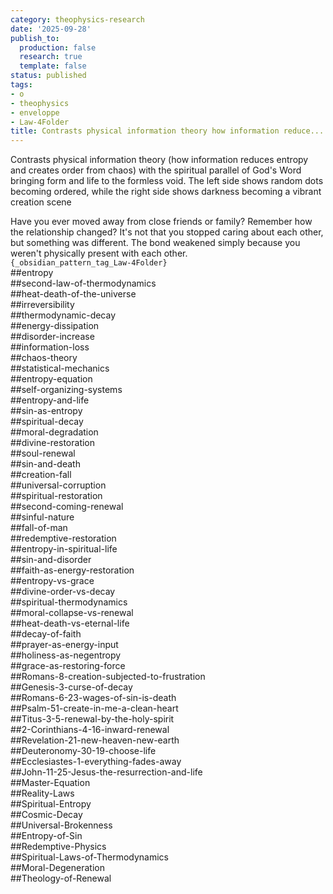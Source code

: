 ```yaml
---
category: theophysics-research
date: '2025-09-28'
publish_to:
  production: false
  research: true
  template: false
status: published
tags:
- o
- theophysics
- enveloppe
- Law-4Folder
title: Contrasts physical information theory how information reduce...
---
```

   
Contrasts physical information theory (how information reduces entropy and creates order from chaos) with the spiritual parallel of God's Word bringing form and life to the formless void. The left side shows random dots becoming ordered, while the right side shows darkness becoming a vibrant creation scene   
   
Have you ever moved away from close friends or family? Remember how the relationship changed? It's not that you stopped caring about each other, but something was different. The bond weakened simply because you weren't physically present with each other.   
`{_obsidian_pattern_tag_Law-4Folder}`   
##entropy   
##second-law-of-thermodynamics   
##heat-death-of-the-universe   
##irreversibility   
##thermodynamic-decay   
##energy-dissipation   
##disorder-increase   
##information-loss   
##chaos-theory   
##statistical-mechanics   
##entropy-equation   
##self-organizing-systems   
##entropy-and-life   
##sin-as-entropy   
##spiritual-decay   
##moral-degradation   
##divine-restoration   
##soul-renewal   
##sin-and-death   
##creation-fall   
##universal-corruption   
##spiritual-restoration   
##second-coming-renewal   
##sinful-nature   
##fall-of-man   
##redemptive-restoration   
##entropy-in-spiritual-life   
##sin-and-disorder   
##faith-as-energy-restoration   
##entropy-vs-grace   
##divine-order-vs-decay   
##spiritual-thermodynamics   
##moral-collapse-vs-renewal   
##heat-death-vs-eternal-life   
##decay-of-faith   
##prayer-as-energy-input   
##holiness-as-negentropy   
##grace-as-restoring-force   
##Romans-8-creation-subjected-to-frustration   
##Genesis-3-curse-of-decay   
##Romans-6-23-wages-of-sin-is-death   
##Psalm-51-create-in-me-a-clean-heart   
##Titus-3-5-renewal-by-the-holy-spirit   
##2-Corinthians-4-16-inward-renewal   
##Revelation-21-new-heaven-new-earth   
##Deuteronomy-30-19-choose-life   
##Ecclesiastes-1-everything-fades-away   
##John-11-25-Jesus-the-resurrection-and-life   
##Master-Equation   
##Reality-Laws   
##Spiritual-Entropy   
##Cosmic-Decay   
##Universal-Brokenness   
##Entropy-of-Sin   
##Redemptive-Physics   
##Spiritual-Laws-of-Thermodynamics   
##Moral-Degeneration   
##Theology-of-Renewal